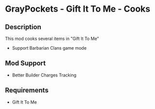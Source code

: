 # GrayPockets - Gift It To Me - Cooks

## Description

This mod cooks several items in "Gift It To Me"

* Support Barbarian Clans game mode

## Mod Support

* Better Builder Charges Tracking

## Requirements

* Gift It To Me
